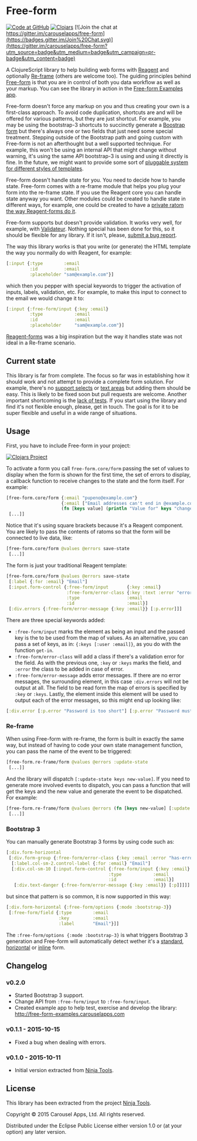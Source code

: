 # Free-form

[![Code at GitHub](https://img.shields.io/badge/code-github-green.svg)](https://github.com/carouselapps/free-form)
[![Clojars](https://img.shields.io/clojars/v/com.carouselapps/free-form.svg)](https://clojars.org/com.carouselapps/free-form)
[![Join the chat at https://gitter.im/carouselapps/free-form](https://badges.gitter.im/Join%20Chat.svg)](https://gitter.im/carouselapps/free-form?utm_source=badge&utm_medium=badge&utm_campaign=pr-badge&utm_content=badge)

A ClojureScript library to help building web forms with [Reagent](https://reagent-project.github.io/) and optionally
[Re-frame](https://github.com/Day8/re-frame) (others are welcome too). The guiding principles behind [Free-form](https://carouselapps.com/free-form)
is that you are in control of both you data workflow as well as your markup. You can see the library in action in the
[Free-form Examples app](http://free-form-examples.carouselapps.com).

Free-form doesn't force any markup on you and thus creating your own is a first-class approach. To avoid code
duplication, shortcuts are and will be offered for various patterns, but they are just shortcut. For example, you may be
using the bootstrap-3 shortcuts to succinctly generate a [Boostrap form](http://getbootstrap.com/css/#forms) but there's
always one or two fields that just need some special treatment. Stepping outside of the Bootstrap path and going custom
with Free-form is not an afterthought but a well supported technique. For example, this won't be using an internal API
that might change without warning, it's using the same API bootstrap-3 is using and using it directly is fine. In the
future, we might want to provide some sort of [pluggable system for different styles of templates](https://github.com/carouselapps/free-form/issues/2).

Free-form doesn't handle state for you. You need to decide how to handle state. Free-form comes with a re-frame module
that helps you plug your form into the re-frame state. If you use the Reagent core you can handle state anyway you want.
Other modules could be created to handle state in different ways, for example, one could be created to have a
[private ratom the way Reagent-forms do it](https://github.com/carouselapps/free-form/issues/1).

Free-form supports but doesn't provide validation. It works very well, for example, with [Validateur](http://clojurevalidations.info/).
Nothing special has been done for this, so it should be flexible for any library. If it isn't, please,
[submit a bug report](https://github.com/carouselapps/free-form/issues/new).

The way this library works is that you write (or generate) the HTML template the way you normally do with Reagent, for
example:

```clojure
[:input {:type        :email
         :id          :email
         :placeholder "sam@example.com"}]
```

which then you pepper with special keywords to trigger the activation of inputs, labels, validation, etc. For example,
to make this input to connect to the email we would change it to:

```clojure
[:input {:free-form/input {:key :email}
         :type            :email
         :id              :email
         :placeholder     "sam@example.com"}]
```

[Reagent-forms](https://github.com/reagent-project/reagent-forms) was a big inspiration but the way it handles state was
not ideal in a Re-frame scenario.

## Current state

This library is far from complete. The focus so far was in establishing how it should work and not attempt to provide a
complete form solution. For example, there's no [support selects](https://github.com/carouselapps/free-form/issues/3) or
[text areas](https://github.com/carouselapps/free-form/issues/4) but adding them should be easy. This is likely to be
fixed soon but pull requests are welcome. Another important shortcoming is the [lack of tests](https://github.com/carouselapps/free-form/issues/6).
If you start using the library and find it's not flexible enough, please, get in touch. The goal is for it to be super
flexible and useful in a wide range of situations.

## Usage

First, you have to include Free-form in your project:

[![Clojars Project](http://clojars.org/com.carouselapps/free-form/latest-version.svg)](http://clojars.org/com.carouselapps/free-form)

To activate a form you call ```free-form.core/form``` passing the set of values to display when the form is shown for
the first time, the set of errors to display, a callback function to receive changes to the state and the form itself.
For example:

```clojure
[free-form.core/form {:email "pupeno@example.com"}
                     {:email ["Email addresses can't end in @example.com"]}
                     (fn [keys value] (println "Value for" keys "changed to" value))
 [...]]
```

Notice that it's using square brackets because it's a Reagent component. You are likely to pass the contents of ratoms
so that the form will be connected to live data, like:

```clojure
[free-form.core/form @values @errors save-state
 [...]]
```

The form is just your traditional Reagent template:

```clojure
[free-form.core/form @values @errors save-state
 [:label {:for :email} "Email"]
 [:input.form-control {:free-form/input       {:key :email}
                       :free-form/error-class {:key :text :error "error"}
                       :type                  :email
                       :id                    :email}]
 [:div.errors {:free-form/error-message {:key :email}} [:p.error]]]
```

There are three special keywords added:

* ```:free-form/input``` marks the element as being an input and the passed key is the to be used from the map of values.
As an alternative, you can pass a set of keys, as in: ```{:keys [:user :email]}```, as you do with the function
```get-in```.
* ```:free-form/error-class``` will add a class if there's a validation error for the field. As with the previous one,
```:key``` or ```:keys``` marks the field, and ```:error``` the class to be added in case of error.
* ```:free-form/error-message``` adds error messages. If there are no error messages, the surrounding element, in this
case ```:div.errors``` will not be output at all. The field to be read form the map of errors is specified by
 ```:key``` or ```:keys```. Lastly, the element inside this element will be used to output each of the error messages,
 so this might end up looking like:
```clojure
[:div.error [:p.error "Password is too short"] [:p.error "Password must contain a symbol"]]
```

### Re-frame

When using Free-form with re-frame, the form is built in exactly the same way, but instead of having to code your own
state management function, you can pass the name of the event to be triggered:

```clojure
[free-form.re-frame/form @values @errors :update-state
 [...]]
```

And the library will dispatch ```[:update-state keys new-value]```. If you need to generate more involved events to
dispatch, you can pass a function that will get the keys and the new value and generate the event to be dispatched. For
example:

```clojure
[free-form.re-frame/form @values @errors (fn [keys new-value] [:update :user keys new-value])
 [...]]
```

### Bootstrap 3

You can manually generate Bootstrap 3 forms by using code such as:

```clojure
[:div.form-horizontal
 [:div.form-group {:free-form/error-class {:key :email :error "has-error"}}
  [:label.col-sm-2.control-label {:for :email} "Email"]
  [:div.col-sm-10 [:input.form-control {:free-form/input {:key :email}
                                       :type            :email
                                       :id              :email}]
   [:div.text-danger {:free-form/error-message {:key :email}} [:p]]]]]
````

but since that pattern is so common, it is now supported in this way:

```clojure
[:div.form-horizontal {:free-form/options {:mode :bootstrap-3}}
 [:free-form/field {:type        :email
                    :key         :email
                    :label       "Email"}]]
````

The ```:free-form/options {:mode :bootstrap-3}``` is what triggers Bootstrap 3 generation and Free-form will
automatically detect wether it's a [standard](http://free-form-examples.carouselapps.com/reagent/bootstrap-3), [horizontal](http://free-form-examples.carouselapps.com/reagent/bootstrap-3-horizontal)
or [inline](http://free-form-examples.carouselapps.com/reagent/bootstrap-3-inline) form.

## Changelog

### v0.2.0
- Started Bootstrap 3 support.
- Change API from ```:free-form/input``` to ```:free-form/input```.
- Created example app to help test, exercise and develop the library: http://free-form-examples.carouselapps.com

### v0.1.1 - 2015-10-15
- Fixed a bug when dealing with errors.

### v0.1.0 - 2015-10-11
- Initial version extracted from [Ninja Tools](http://tools.screensaver.ninja).

## License

This library has been extracted from the project [Ninja Tools](http://tools.screensaver.ninja).

Copyright © 2015 Carousel Apps, Ltd. All rights reserved.

Distributed under the Eclipse Public License either version 1.0 or (at your option) any later version.
